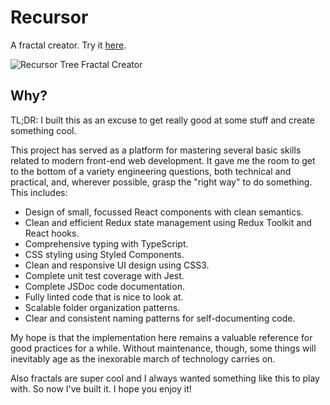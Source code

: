 # Recursor

A fractal creator. Try it [here](https://recursor.nickmccrea.com).

![Recursor Tree Fractal Creator](docs/images/v1.0-demo.gif)

## Why?

TL;DR: I built this as an excuse to get really good at some stuff and create something cool.

This project has served as a platform for mastering several basic skills related to modern front-end web development. It gave me the room to get to the bottom of a variety engineering questions, both technical and practical, and, wherever possible, grasp the "right way" to do something. This includes:

- Design of small, focussed React components with clean semantics.
- Clean and efficient Redux state management using Redux Toolkit and React hooks.
- Comprehensive typing with TypeScript.
- CSS styling using Styled Components.
- Clean and responsive UI design using CSS3.
- Complete unit test coverage with Jest.
- Complete JSDoc code documentation.
- Fully linted code that is nice to look at.
- Scalable folder organization patterns.
- Clear and consistent naming patterns for self-documenting code.

My hope is that the implementation here remains a valuable reference for good practices for a while. Without maintenance, though, some things will inevitably age as the inexorable march of technology carries on.

Also fractals are super cool and I always wanted something like this to play with. So now I've built it. I hope you enjoy it!
